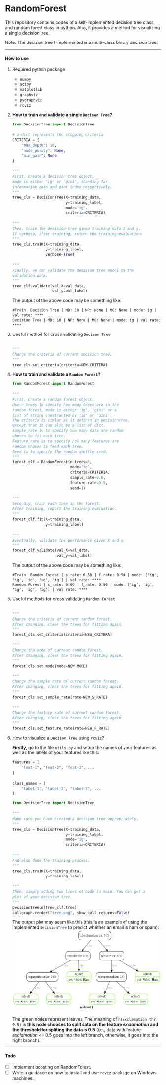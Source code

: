 # RandomForest
This repository contains codes of a self-implemented decision tree class and random forest class in python. Also, it provides a method for visualizing a single decision tree.

Note: The decision tree I implemented is a multi-class binary decision tree.

---
#### How to use

1. Required python package
    - `numpy`
    - `scipy`
    - `matplotlib`
    - `graphviz`
    - `pygraphviz`
    - `rcviz`

1. **How to train and validate a single $\texttt{Decison Tree}$?**
    ```python
    from DecisionTree import DecisionTree

    # a dict represents the stopping criteria
    CRITERIA = {
        "max_depth": 10,
        "node_purity": None,
        "min_gain": None
    }

    """
    First, create a decision tree object.
    mode is either 'ig' or 'gini', standing for
    information gain and gini index respectively.
    """
    tree_cls = DecisionTree(X=training_data,
                            y=training_label,
                            mode='ig',
                            criteria=CRITERIA)

    """
    Then, train the decision tree given training data X and y.
    If verbose, after training, return the training evaluation.
    """
    tree_cls.train(X=training_data,
                   y=training_label,
                   verbose=True)

    """
    Finally, we can validate the decision tree model on the 
    validation data.
    """
    tree_clf.validate(val_X=val_data,
                      val_y=val_label)
    ```

    The output of the above code may be something like:
    ```
    #Train	Decision Tree | MD: 10 | NP: None | MG: None | mode: ig | val rate: ****
    Decision Tree | MD: 10 | NP: None | MG: None | mode: ig | val rate: ****
    ```
1. Useful method for cross validating $\texttt{Decison Tree}$
    ```python

    """
    Change the criteria of current decision tree.
    """
    tree_cls.set_criteria(criteria=NEW_CRITERA)
    ```


1. **How to train and validate a $\texttt{Random Forest}$?**
    ```python
    from RandomForest import RandomForest

    """
    First, create a random forest object.
    Use n_trees to specify how many trees are in the
    random forest, mode is either 'ig', 'gini' or a
    list of string constructed by 'ig' or 'gini'.
    The criteria is simlar as it defined in DecisionTree, 
    except that it can also be a list of dict.
    Sample_rate is to specify how many data are random 
    chosen to fit each tree.
    Feature_rate is to specify how many features are 
    random chosen to feed each tree.
    Seed is to specify the random shuffle seed.
    """
    forest_clf = RandomForest(n_trees=5, 
                              mode='ig', 
                              criteria=CRITERIA, 
                              sample_rate=0.6,
                              feature_rate=0.9,
                              seed=1)
    
    """
    Secondly, train each tree in the forest.
    After training, report the training evaluation.
    """
    forest_clf.fit(X=training_data,
                   y=training_label)
    
    """
    Eventually, validate the performance given X and y.
    """
    forest_clf.validate(val_X=val_data,
                        val_y=val_label)
    ```

     The output of the above code may be something like:
    ```
    #Train	Random Forest | s_rate: 0.60 | f_rate: 0.90 | mode: ['ig', 'ig', 'ig', 'ig', 'ig'] | val rate: ****
    Random Forest | s_rate: 0.60 | f_rate: 0.90 | mode: ['ig', 'ig', 'ig', 'ig', 'ig'] | val rate: ****
    ```

1. Useful methods for cross validating $\texttt{Random Forest}$
    ```python

    """
    Change the criteria of current random forest.
    After changing, clear the trees for fitting again.
    """
    forest_cls.set_criteria(criteria=NEW_CRITERA)

    """
    Change the mode of current random forest.
    After changing, clear the trees for fitting again.
    """
    forest_cls.set_mode(mode=NEW_MODE)

    """
    Change the sample rate of current random forest.
    After changing, clear the trees for fitting again.
    """
    forest_cls.set_sample_rate(rate=NEW_S_RATE)

    """
    Change the feature rate of current random forest.
    After changing, clear the trees for fitting again.
    """
    forest_cls.set_feature_rate(rate=NEW_F_RATE)
    ```



1. How to visualize a $\texttt{Decison Tree}$ using `rcviz`?

    **Firstly**, go to the file `utils.py` and setup the names of your features as well as the labels of your features like this:
    ```python
    features = [
        "feat-1", "feat-2", "feat-3", ...
    ]

    class_names = [
        "label-1", "label-2", "label-3", ...
    ]
    ```


    ```python
    from DecisionTree import DecisionTree

    """
    Make sure you have created a decision tree appropriately.
    """
    tree_cls = DecisionTree(X=training_data,
                            y=training_label,
                            mode='ig',
                            criteria=CRITERIA)
    
    """
    And also done the training process.
    """
    tree_cls.train(X=training_data,
                   y=training_label)

    """
    Then, simply adding two lines of code in main. You can get a
    plot of your decision tree.
    """
    DecisionTree.n(tree_clf.tree)
    callgraph.render("tree.png", show_null_returns=False)
    ```

    The output plot may seem like this (this is an example of using the implemented $\texttt{DecisionTree}$ to predict whether an email is ham or spam):
    ![tree_vis](tree.png)

    The green nodes represent leaves.
    The meaning of `n(exclamation thr: 0.5)` is **this node chooses to split data on the feature *exclamation* and the threshold for spliting the data is 0.5** (i.e., data with feature *exclamation* <= 0.5 goes into the left branch, otherwise, it goes into the right branch).

---

#### Todo
- [ ] Implement boosting on RandomForest.
- [ ] Write a guidance on how to install and use `rcviz` package on Windows machines.
